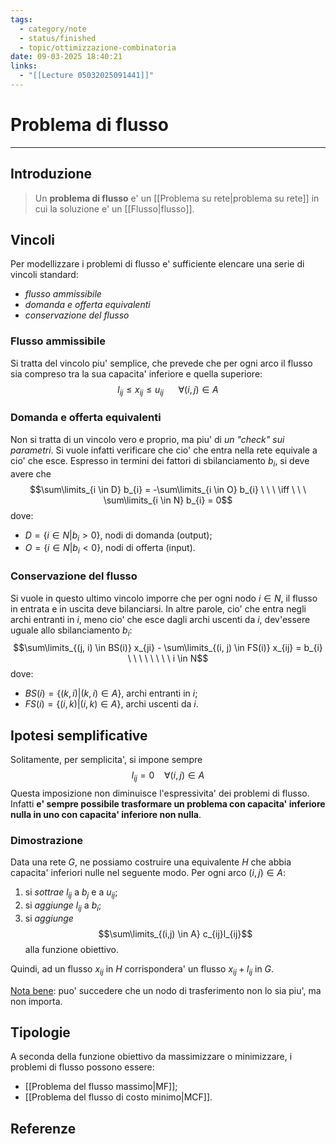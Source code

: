 ```yaml
---
tags:
  - category/note
  - status/finished
  - topic/ottimizzazione-combinatoria
date: 09-03-2025 18:40:21
links:
  - "[[Lecture 05032025091441]]"
---
```

# Problema di flusso
---
## Introduzione
> Un **problema di flusso** e' un [[Problema su rete|problema su rete]] in cui la soluzione e' un [[Flusso|flusso]].

## Vincoli
Per modellizzare i problemi di flusso e' sufficiente elencare una serie di vincoli standard:
- _flusso ammissibile_
- _domanda e offerta equivalenti_
- _conservazione del flusso_

### Flusso ammissibile
Si tratta del vincolo piu' semplice, che prevede che per ogni arco il flusso sia compreso tra la sua capacita' inferiore e quella superiore:
$$l_{ij} \leq x_{ij} \leq u_{ij} \ \ \ \ \ \ \forall (i, j) \in A$$

### Domanda e offerta equivalenti
Non si tratta di un vincolo vero e proprio, ma piu' di _un "check" sui parametri_. Si vuole infatti verificare che cio' che entra nella rete equivale a cio' che esce. Espresso in termini dei fattori di sbilanciamento $b_{i}$, si deve avere che
$$\sum\limits_{i \in D} b_{i} = -\sum\limits_{i \in O} b_{i} \ \ \ \iff \ \ \ \sum\limits_{i \in N} b_{i} = 0$$
dove:
- $D = \{i \in N | b_{i} > 0\}$, nodi di domanda (output);
- $O = \{i \in N | b_{i} < 0\}$, nodi di offerta (input).

### Conservazione del flusso
Si vuole in questo ultimo vincolo imporre che per ogni nodo $i \in N$, il flusso in entrata e in uscita deve bilanciarsi. In altre parole, cio' che entra negli archi entranti in $i$, meno cio' che esce dagli archi uscenti da $i$, dev'essere uguale allo sbilanciamento $b_{i}$:
$$\sum\limits_{(j, i) \in BS(i)} x_{ji} - \sum\limits_{(i, j) \in FS(i)} x_{ij} = b_{i} \ \ \ \ \ \ \ \ i \in N$$
dove:
- $BS(i) = \{(k, i) | (k, i) \in A\}$, archi entranti in $i$;
- $FS(i) = \{(i, k) | (i, k) \in A\}$, archi uscenti da $i$.

## Ipotesi semplificative
Solitamente, per semplicita', si impone sempre
$$l_{ij} = 0 \ \ \ \ \forall (i, j) \in A$$
Questa imposizione non diminuisce l'espressivita' dei problemi di flusso. Infatti **e' sempre possibile trasformare un problema con capacita' inferiore nulla in uno con capacita' inferiore non nulla**.

### Dimostrazione
Data una rete $G$, ne possiamo costruire una equivalente $H$ che abbia capacita' inferiori nulle nel seguente modo. Per ogni arco $(i, j) \in A$:
1. si _sottrae_ $l_{ij}$ a $b_{j}$ e a $u_{ij}$;
2. si _aggiunge_ $l_{ij}$ a $b_{i}$;
3. si _aggiunge_ $$\sum\limits_{(i,j) \in A} c_{ij}l_{ij}$$alla funzione obiettivo.

Quindi, ad un flusso $x_{ij}$ in $H$ corrispondera' un flusso $x_{ij} + l_{ij}$ in $G$.

<u>Nota bene</u>: puo' succedere che un nodo di trasferimento non lo sia piu', ma non importa.

## Tipologie
A seconda della funzione obiettivo da massimizzare o minimizzare, i problemi di flusso possono essere:
- [[Problema del flusso massimo|MF]];
- [[Problema del flusso di costo minimo|MCF]].

## Referenze